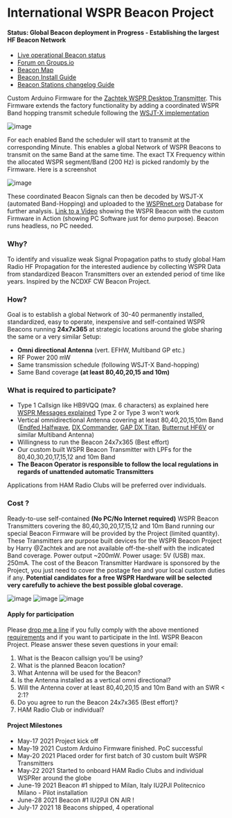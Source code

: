 # International WSPR Beacon Project

#### Status: Global Beacon deployment in Progress - Establishing the largest HF Beacon Network

- [Live operational Beacon status](https://wspr.live/gui/d/mgTznmeMz/beacon-stations?orgId=1&refresh=5m)
- [Forum on Groups.io](https://groups.io/g/wsprbeacon)
- [Beacon Map](https://www.google.com/maps/d/u/1/edit?mid=14X0GJ4vSQ7D8piZfuHDs902Y9tINuPqB&usp=sharing)
- [Beacon Install Guide](https://docs.google.com/document/d/1nfN_jRqq9-nsfkYHM_3KrRoq1a5RWeYCly9_mQI3QVw/edit?usp=sharing)
- [Beacon Stations changelog Guide](https://docs.google.com/spreadsheets/d/1GmAGBi1iO_x5yRzK2yTBwPsRNxJyNkz4Ulh6PiPnkis/edit?usp=sharing)

Custom Arduino Firmware for the [Zachtek WSPR Desktop Transmitter](https://www.zachtek.com/1012).
This Firmware extends the factory functionality by adding a coordinated WSPR Band hopping transmit schedule following the [WSJT-X implementation](https://www.physics.princeton.edu/pulsar/K1JT/wsjtx-doc/wsjtx-main-2.3.0.html#_band_hopping)

![image](https://user-images.githubusercontent.com/75934980/129145671-713424ba-ba92-4a9c-94c3-30234165c626.png)


For each enabled Band the scheduler will start to transmit at the corresponding Minute. This enables a global Network of WSPR Beacons to transmit on the same Band at the same time. The exact TX Frequency within the allocated WSPR segment/Band (200 Hz) is picked randomly by the Firmware. Here is a screenshot

![image](https://user-images.githubusercontent.com/75934980/128779013-914098ca-6e87-4a67-a542-079a462cfafc.png)


These coordinated Beacon Signals can then be decoded by WSJT-X (automated Band-Hopping) and uploaded to the [WSPRnet.org](https://wsprnet.org/drupal/) Database for further analysis.
 [Link to a Video](https://www.youtube.com/watch?v=vloVXac17Ss) showing the WSPR Beacon with the custom Firmware in Action (showing PC Software just  for demo purpose). Beacon runs headless, no PC needed.

### Why?

To identify and visualize weak Signal Propagation paths to study global Ham Radio HF Propagation for the interested audience by collecting WSPR Data from standardized Beacon Transmitters over an extended period of time like years. Inspired by the NCDXF CW Beacon Project.

### How?

Goal is to establish a global Network of 30-40 permanently installed, standardized, easy to operate, inexpensive and self-contained WSPR Beacons running **24x7x365** at strategic locations around the globe sharing the same or a very similar Setup:

- **Omni directional Antenna** (vert. EFHW, Multiband GP etc.)
- RF Power 200 mW
- Same transmission schedule (following WSJT-X Band-hopping)
- Same Band coverage **(at least 80,40,20,15 and 10m)**

### What is required to participate?

- Type 1 Callsign like HB9VQQ (max. 6 characters) as explained here [WSPR Messages explained](https://www.dxplorer.net/wspr/msgtypes.html) Type 2 or Type 3 won't work
- Vertical omnidirectional Antenna covering at least 80,40,20,15,10m Band ([Endfed Halfwave](https://www.hyendcompany.nl/antenna/multiband_8040201510m/product/detail/3/HyEndFed_5_Band_Black_Clamp_MK3#prod), [DX Commander](https://www.m0mcx.co.uk/store/products/multi-band-80m-6m-hf-antenna-p-ale-compliant-antenna-survival-prep-sota-kit/), [GAP DX Titan](http://gapantenna.com/shop/antennas/titan-dx/), [Butternut HF6V](https://static.dxengineering.com/global/images/instructions/but-hf6v.pdf) or similar Multiband Antenna)
- Willingness to run the Beacon 24x7x365 (Best effort)
- Our custom built WSPR Beacon Transmitter with LPFs for the 80,40,30,20,17,15,12 and 10m Band
- **The Beacon Operator is responsible to follow the local regulations in regards of unattended automatic Transmitters**

Applications from HAM Radio Clubs will be preferred over individuals.

### Cost ?

Ready-to-use self-contained **(No PC/No Internet required)** WSPR Beacon Transmitters covering the 80,40,30,20,17,15,12 and 10m Band running our special Beacon Firmware will be provided by the Project (limited quantity). These Transmitters are purpose built devices for the WSPR Beacon Project by Harry @Zachtek and are not available off-the-shelf with the indicated Band coverage. Power output ~200mW. Power usage: 5V (USB) max. 250mA. The cost of the Beacon Transmitter Hardware is sponsored by the Project, you just need to cover the postage fee and your local custom duties if any. **Potential candidates for a free WSPR Hardware will be selected very carefully to achieve the best possible global coverage.**

![image](https://user-images.githubusercontent.com/75934980/118846833-665b5480-b8cd-11eb-8c84-0a258b85ec0d.png)
![image](https://user-images.githubusercontent.com/75934980/124916888-74874080-dff3-11eb-968b-ab4a81847612.png)
![image](https://user-images.githubusercontent.com/75934980/124916917-7e10a880-dff3-11eb-83cc-a77a34de6b59.png)


#### Apply for participation

Please [drop me a line](mailto:atomic@gmx.net) if you fully comply with the above mentioned [requirements](https://github.com/HB9VQQ/WSPRBeacon/blob/main/README.md#what-is-required-to-participate) and if you want to participate in the Intl. WSPR Beacon Project. Please answer these seven questions in your email:

1. What is the Beacon callsign you'll be using?
2. What is the planned Beacon location?
3. What Antenna will be used for the Beacon?
4. Is the Antenna installed as a vertical omni directional?
5. Will the Antenna cover at least 80,40,20,15 and 10m Band with an SWR < 2:1?
6. Do you agree to run the Beacon 24x7x365 (Best effort)?
7. HAM Radio Club or individual?

#### Project Milestones

- May-17 2021 Project kick off
- May-19 2021 Custom Arduino Firmware finished. PoC successful
- May-20 2021 Placed order for first batch of 30 custom built WSPR Transmitters
- May-22 2021 Started to onboard HAM Radio Clubs and individual WSPRer around the globe
- June-19 2021 Beacon #1 shipped to Milan, Italy IU2PJI Politecnico Milano - Pilot installation
- June-28 2021 Beacon #1 IU2PJI ON AIR !
- July-17 2021 18 Beacons shipped, 4 operational

